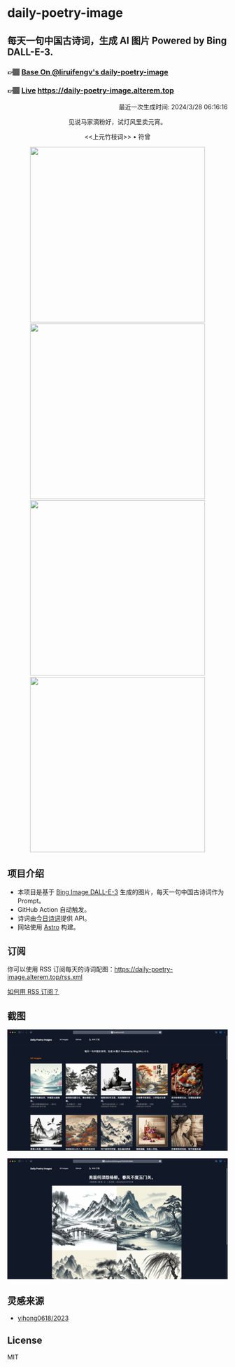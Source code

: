 
# daily-poetry-image

## 每天一句中国古诗词，生成 AI 图片 Powered by Bing DALL-E-3.

### 👉🏽 [Base On @liruifengv's daily-poetry-image](https://github.com/liruifengv/daily-poetry-image)

### 👉🏽 [Live](https://daily-poetry-image.alterem.top/) https://daily-poetry-image.alterem.top

<p align="right">
  最近一次生成时间: 2024/3/28 06:16:16
</p>
<p align="center">
见说马家滴粉好，试灯风里卖元宵。
</p>
<p align="center">
<<上元竹枝词>> • 符曾
</p>
<p align="center">
<img src="https://tse4.mm.bing.net/th/id/OIG3.o8db0h.C.hrZbgcZYiW2" height="400" width="400" />
<img src="https://tse1.mm.bing.net/th/id/OIG3.eMsunospiEMLYhDFsv8K" height="400" width="400" />
<img src="https://tse4.mm.bing.net/th/id/OIG3.v80VaVLxu.t_PSrJ.Qjb" height="400" width="400" />
<img src="https://tse2.mm.bing.net/th/id/OIG3.uR4HtiZBKEqdZoUzB.s1" height="400" width="400" />
</p>

## 项目介绍

-   本项目是基于 [Bing Image DALL-E-3](https://www.bing.com/images/create) 生成的图片，每天一句中国古诗词作为 Prompt。
-   GitHub Action 自动触发。
-   诗词由[今日诗词](https://www.jinrishici.com/)提供 API。
-   网站使用 [Astro](https://astro.build) 构建。

## 订阅

你可以使用 RSS 订阅每天的诗词配图：https://daily-poetry-image.alterem.top/rss.xml

[如何用 RSS 订阅？](https://zhuanlan.zhihu.com/p/55026716)

## 截图

![图片列表](./screenshots/Snipaste_2023-12-28_21-00-26.png)

![图片详情](./screenshots/Snipaste_2023-12-28_21-00-53.png)

## 灵感来源

-   [yihong0618/2023](https://github.com/yihong0618/2023)

## License

MIT
